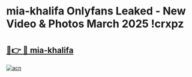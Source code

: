 # mia-khalifa Onlyfans Leaked - New Video & Photos March 2025 !crxpz

# <h2><a href="https://0l65ot.iuczelnia.edu.pl?title=mia-khalifa&ref=crxpz">🔗👉 🔴 mia-khalifa</a></h2>

[![acn](https://github.com/user-attachments/assets/0f9c940e-d8b0-45ae-aac7-cd30a18b3e1c)](https://0l65ot.iuczelnia.edu.pl?title=mia-khalifa&ref=crxpz)

